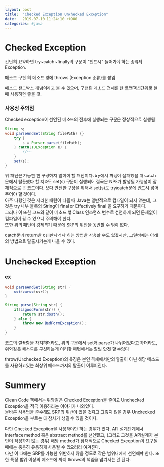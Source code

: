 ```yaml
---
layout: post
title:  "Checked Exception Unchecked Exception"
date:   2019-07-10 11:24:10 +0900
categories: #java 
---
```

# Checked Exception
간단히 요약하면 try~catch~finally의 구문이 "반드시" 들어가야 하는 종류의 Exception. 

메소드 구현 히 메소드 옆에 throws {Exception 종류}를 붙임

메소드 샌드박스 개념이라고 볼 수 있으며, 구현된 메소드 전체를 한 트랜잭션단위로 볼 때 사용하면 좋을 것.

### 사용상 주의점  
Checked exception이 선언된 메소드의 전후에 실행되는 구문은 정상적으로 실행됨
~~~java
String s;
void parseAndSet(String filePath) {}
    try {
        s = Parser.parse(filePath);
    } catch(IOException e) {
        //~~
    }
    set(s);
}
~~~
위 패턴은 가능한 한 구성하지 말아야 할 패턴이다. try에서 파싱이 실패했을 때 catch문에서 탈출했다 할 지라도 set(s) 구문이 실행되어 결국은 NPE가 발생될 가능성이 잠재적으로 큰 코드이다.
보다 안전한 구성을 위해서 set(s)도 try/catch문에 반드시 넣어주어야 할 것이다.  
아주 다행인 것은 저러한 패턴이 나올 때 Java는 일반적으로 컴파일이 되지 않는데, 그것은 try 내부 블록의 String이 final or Effectively final 을 요구하기 때문이다.  
그러나 이 또한 코드와 같이 메소드 밖 Class 인스턴스 변수로 선언하게 되면 문제없이 컴파일이 될 수 있으니 주의해야 한다.   
또한 위의 패턴이 강제되기 때문에 SRP의 위반을 동반할 수 밖에 없다.

catch문에 return을 call한다거나 하는 방법을 사용할 수도 있겠지만, 그럴바에는 아래의 방법으로 탈출시키는게 나을 수 있다.

# Unchecked Exception

### ex

~~~java
void parseAndSet(String str) {
    set(parse(str));
}

String parse(String str) {
    if(isgoodForm(str)) {
        return str.dosth();
    } else {
        throw new BadFormException();
    }
}
~~~

코드의 깔끔함을 차치하더라도, 위의 구문에서 set과 parse가 나뉘어있다고 하더라도, 위와같은 메소드를 구성하는게 이러한 패턴에서는 훨씬 안전 할 수있다.

throw(Unchecked Exception)의 특징은 본인 객체에서만의 탈출이 아닌 해당 메소드를 사용하고있는 최상위 메소드까지의 탈출이 이루어진다.  

# Summery 

Clean Code 책에서는 위와같은 Checked Exception을 줄이고 Unchecked Exception을 적극 이용하라는 이야기가 나와있다.  
올바른 사용법을 준수해도 SRP의 위반이 있을 것이고 그렇지 않을 경우 Unchecked Exception을 부르는 대 참사가 생길 수 있을 것이다. 

다만 Checked Exception을 사용해야만 하는 경우가 있다. API 설계단계에서 Interface method 혹은 abstract method를 선언했고, (그리고 그것을 API설계자 본인이 작성하지 않는 경우) 해당 method가 잠재적으로 Checked Exception이 요구될 때에는 충분히 유용하게 사용될 수 있으리라 여겨진다.  
다만 이 때에는 SRP를 가능한 위반하지 않을 정도로 작은 범위내에서 선언해야 한다. 또한 특정 범위 이상의 메소드에 까지 throws의 책임을 넘겨서는 안 된다.